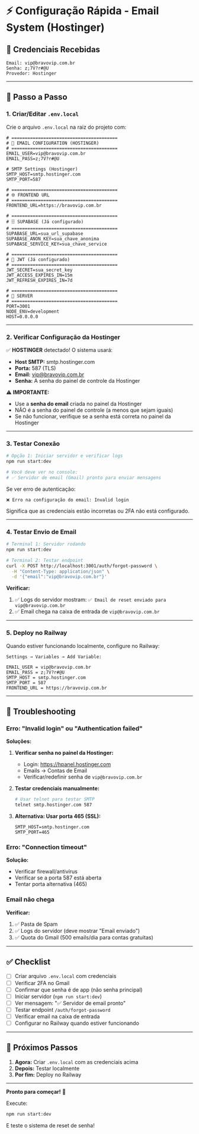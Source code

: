 # ⚡ Configuração Rápida - Email System (Hostinger)

## 🔐 Credenciais Recebidas

```
Email: vip@bravovip.com.br
Senha: z;7V?r#@U
Provedor: Hostinger
```

---

## 📝 Passo a Passo

### **1. Criar/Editar `.env.local`**

Crie o arquivo `.env.local` na raiz do projeto com:

```env
# ========================================
# 📧 EMAIL CONFIGURATION (HOSTINGER)
# ========================================
EMAIL_USER=vip@bravovip.com.br
EMAIL_PASS=z;7V?r#@U

# SMTP Settings (Hostinger)
SMTP_HOST=smtp.hostinger.com
SMTP_PORT=587

# ========================================
# 🌐 FRONTEND URL
# ========================================
FRONTEND_URL=https://bravovip.com.br

# ========================================
# 🗄️ SUPABASE (Já configurado)
# ========================================
SUPABASE_URL=sua_url_supabase
SUPABASE_ANON_KEY=sua_chave_anonima
SUPABASE_SERVICE_KEY=sua_chave_service

# ========================================
# 🔑 JWT (Já configurado)
# ========================================
JWT_SECRET=sua_secret_key
JWT_ACCESS_EXPIRES_IN=15m
JWT_REFRESH_EXPIRES_IN=7d

# ========================================
# 🚀 SERVER
# ========================================
PORT=3001
NODE_ENV=development
HOST=0.0.0.0
```

---

### **2. Verificar Configuração da Hostinger**

✅ **HOSTINGER** detectado! O sistema usará:

- **Host SMTP:** smtp.hostinger.com
- **Porta:** 587 (TLS)
- **Email:** vip@bravovip.com.br
- **Senha:** A senha do painel de controle da Hostinger

⚠️ **IMPORTANTE:** 
- Use a **senha do email** criada no painel da Hostinger
- NÃO é a senha do painel de controle (a menos que sejam iguais)
- Se não funcionar, verifique se a senha está correta no painel da Hostinger

---

### **3. Testar Conexão**

```bash
# Opção 1: Iniciar servidor e verificar logs
npm run start:dev

# Você deve ver no console:
# ✅ Servidor de email (Gmail) pronto para enviar mensagens
```

Se ver erro de autenticação:
```
❌ Erro na configuração do email: Invalid login
```

Significa que as credenciais estão incorretas ou 2FA não está configurado.

---

### **4. Testar Envio de Email**

```bash
# Terminal 1: Servidor rodando
npm run start:dev

# Terminal 2: Testar endpoint
curl -X POST http://localhost:3001/auth/forgot-password \
  -H "Content-Type: application/json" \
  -d '{"email":"vip@bravovip.com.br"}'
```

**Verificar:**
1. ✅ Logs do servidor mostram: `✅ Email de reset enviado para vip@bravovip.com.br`
2. ✅ Email chega na caixa de entrada de `vip@bravovip.com.br`

---

### **5. Deploy no Railway**

Quando estiver funcionando localmente, configure no Railway:

```
Settings → Variables → Add Variable:

EMAIL_USER = vip@bravovip.com.br
EMAIL_PASS = z;7V?r#@U
SMTP_HOST = smtp.hostinger.com
SMTP_PORT = 587
FRONTEND_URL = https://bravovip.com.br
```

---

## 🔧 Troubleshooting

### **Erro: "Invalid login" ou "Authentication failed"**

**Soluções:**

1. **Verificar senha no painel da Hostinger:**
   - Login: https://hpanel.hostinger.com
   - Emails → Contas de Email
   - Verificar/redefinir senha de `vip@bravovip.com.br`

2. **Testar credenciais manualmente:**
   ```bash
   # Usar telnet para testar SMTP
   telnet smtp.hostinger.com 587
   ```

3. **Alternativa: Usar porta 465 (SSL):**
   ```env
   SMTP_HOST=smtp.hostinger.com
   SMTP_PORT=465
   ```

### **Erro: "Connection timeout"**

**Solução:**
- Verificar firewall/antivírus
- Verificar se a porta 587 está aberta
- Tentar porta alternativa (465)

### **Email não chega**

**Verificar:**
1. ✅ Pasta de Spam
2. ✅ Logs do servidor (deve mostrar "Email enviado")
3. ✅ Quota do Gmail (500 emails/dia para contas gratuitas)

---

## ✅ Checklist

- [ ] Criar arquivo `.env.local` com credenciais
- [ ] Verificar 2FA no Gmail
- [ ] Confirmar que senha é de app (não senha principal)
- [ ] Iniciar servidor (`npm run start:dev`)
- [ ] Ver mensagem: "✅ Servidor de email pronto"
- [ ] Testar endpoint `/auth/forgot-password`
- [ ] Verificar email na caixa de entrada
- [ ] Configurar no Railway quando estiver funcionando

---

## 🚀 Próximos Passos

1. **Agora:** Criar `.env.local` com as credenciais acima
2. **Depois:** Testar localmente
3. **Por fim:** Deploy no Railway

---

**Pronto para começar!** 🎉

Execute:
```bash
npm run start:dev
```

E teste o sistema de reset de senha!

